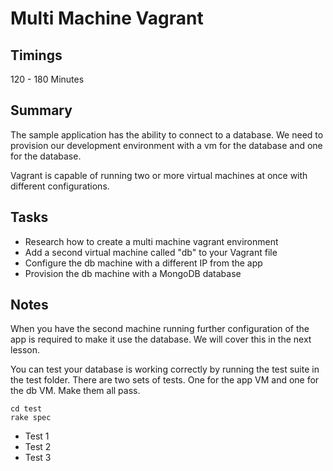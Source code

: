 # Multi Machine Vagrant

## Timings

120 - 180 Minutes

## Summary

The sample application has the ability to connect to a database. We need to provision our development environment with a vm for the database and one for the database.

Vagrant is capable of running two or more virtual machines at once with different configurations.

## Tasks

* Research how to create a multi machine vagrant environment
* Add a second virtual machine called "db" to your Vagrant file
* Configure the db machine with a different IP from the app
* Provision the db machine with a MongoDB database


## Notes

When you have the second machine running further configuration of the app is required to make it use the database. We will cover this in the next lesson.

You can test your database is working correctly by running the test suite in the test folder. There are two sets of tests. One for the app VM and one for the db VM. Make them all pass.

```
cd test
rake spec
```
- Test 1
- Test 2
- Test 3
